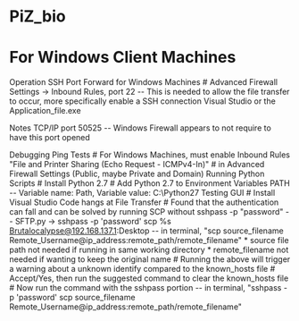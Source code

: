 # PiZ_bio

# For Windows Client Machines
Operation
  SSH Port Forward for Windows Machines
    # Advanced Firewall Settings -> Inbound Rules, port 22
    -- This is needed to allow the file transfer to occur, more specifically enable a SSH connection
  Visual Studio or the Application_file.exe

Notes
  TCP/IP port 50525
  -- Windows Firewall appears to not require to have this port opened

Debugging
  Ping Tests
    # For Windows Machines, must enable Inbound Rules "File and Printer Sharing (Echo Request - ICMPv4-In)"
    # in Advanced Firewall Settings (Public, maybe Private and Domain)
  Running Python Scripts
    # Install Python 2.7
    # Add Python 2.7 to Environment Variables PATH
    -- Variable name: Path, Variable value: C:\Python27
  Testing GUI
    # Install Visual Studio
  Code hangs at File Transfer
    # Found that the authentication can fall and can be solved by running SCP without sshpass -p "password"
    -- SFTP.py -> sshpass -p 'password' scp %s Brutalocalypse@192.168.137.1:Desktop
    -- in terminal, "scp source_filename Remote_Username@ip_address:remote_path/remote_filename"
      * source file path not needed if running in same working directory
      * remote_filename not needed if wanting to keep the original name
    # Running the above will trigger a warning about a unknown identify compared to the known_hosts file
    # Accept/Yes, then run the suggested command to clear the known_hosts file
    # Now run the command with the sshpass portion
    -- in terminal, "sshpass -p 'password' scp source_filename Remote_Username@ip_address:remote_path/remote_filename"
